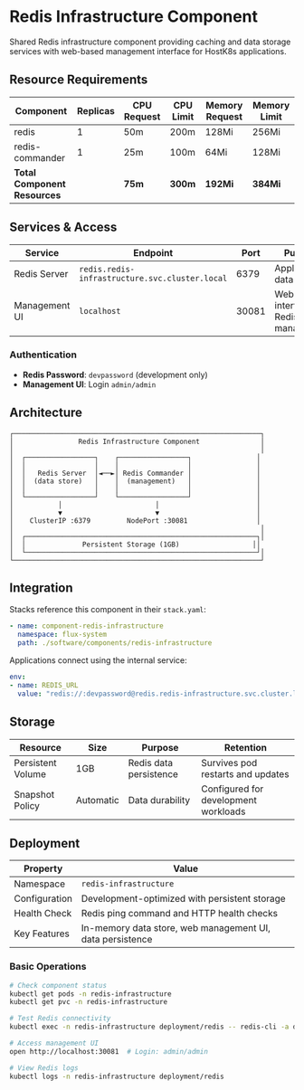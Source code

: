 # Redis Infrastructure Component

Shared Redis infrastructure component providing caching and data storage services with web-based management interface for HostK8s applications.

## Resource Requirements

| Component | Replicas | CPU Request | CPU Limit | Memory Request | Memory Limit |
|-----------|----------|-------------|-----------|----------------|--------------|
| redis | 1 | 50m | 200m | 128Mi | 256Mi |
| redis-commander | 1 | 25m | 100m | 64Mi | 128Mi |
| **Total Component Resources** | | **75m** | **300m** | **192Mi** | **384Mi** |

## Services & Access

| Service | Endpoint | Port | Purpose |
|---------|----------|------|---------|
| Redis Server | `redis.redis-infrastructure.svc.cluster.local` | 6379 | Application data store |
| Management UI | `localhost` | 30081 | Web interface for Redis management |

### Authentication
- **Redis Password**: `devpassword` (development only)
- **Management UI**: Login `admin/admin`

## Architecture

```
┌─────────────────────────────────────────────────────────────┐
│                Redis Infrastructure Component               │
│                                                             │
│  ┌─────────────────┐    ┌─────────────────┐                │
│  │                 │    │                 │                │
│  │   Redis Server  │◄──►│ Redis Commander │                │
│  │  (data store)   │    │  (management)   │                │
│  │                 │    │                 │                │
│  └─────────────────┘    └─────────────────┘                │
│           │                       │                        │
│           ▼                       ▼                        │
│    ClusterIP :6379         NodePort :30081                 │
│                                                             │
│  ┌─────────────────────────────────────────────────────────┐│
│  │              Persistent Storage (1GB)                  ││
│  └─────────────────────────────────────────────────────────┘│
└─────────────────────────────────────────────────────────────┘
```

## Integration

Stacks reference this component in their `stack.yaml`:

```yaml
- name: component-redis-infrastructure
  namespace: flux-system
  path: ./software/components/redis-infrastructure
```

Applications connect using the internal service:

```yaml
env:
- name: REDIS_URL
  value: "redis://:devpassword@redis.redis-infrastructure.svc.cluster.local:6379"
```

## Storage

| Resource | Size | Purpose | Retention |
|----------|------|---------|-----------|
| Persistent Volume | 1GB | Redis data persistence | Survives pod restarts and updates |
| Snapshot Policy | Automatic | Data durability | Configured for development workloads |

## Deployment

| Property | Value |
|----------|-------|
| Namespace | `redis-infrastructure` |
| Configuration | Development-optimized with persistent storage |
| Health Check | Redis ping command and HTTP health checks |
| Key Features | In-memory data store, web management UI, data persistence |

### Basic Operations
```bash
# Check component status
kubectl get pods -n redis-infrastructure
kubectl get pvc -n redis-infrastructure

# Test Redis connectivity
kubectl exec -n redis-infrastructure deployment/redis -- redis-cli -a devpassword ping

# Access management UI
open http://localhost:30081  # Login: admin/admin

# View Redis logs
kubectl logs -n redis-infrastructure deployment/redis
```
